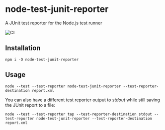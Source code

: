 # node-test-junit-reporter

A JUnit test reporter for the Node.js test runner

![CI](https://github.com/nearform/node-test-junit-reporter/actions/workflows/ci.yml/badge.svg?event=push)

## Installation

```shell
npm i -D node-test-junit-reporter
```

## Usage

```shell
node --test --test-reporter node-test-junit-reporter --test-reporter-destination report.xml
```

You can also have a different test reporter output to *stdout* while still saving the JUnit report to a file:

```shell
node --test --test-reporter tap --test-reporter-destination stdout --test-reporter node-test-junit-reporter --test-reporter-destination report.xml
```
